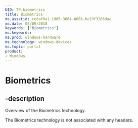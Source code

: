 ```yaml
---
UID: TP:biometrics
title: Biometrics
ms.assetid: cedaf0a1-1d65-3664-8666-be19f3286dae
ms.date: 05/09/2018
keywords: ["Biometrics"]
ms.keywords: 
ms.prod: windows-hardware
ms.technology: windows-devices
ms.topic: portal
product:
- Windows
---
```


# Biometrics

## -description

Overview of the Biometrics technology.

The Biometrics technology is not associated with any headers.


